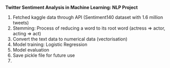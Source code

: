 **Twitter Sentiment Analysis in Machine Learning: NLP Project** 
1. Fetched kaggle data through API (Sentiment140 dataset with 1.6 million tweets)
2. Stemming: Process of reducing a word to its root word (actress => actor, acting => act)
3. Convert the text data to numerical data (vectorisation)
4. Model training: Logistic Regression
5. Model evaluation
6. Save pickle file for future use
7. 

